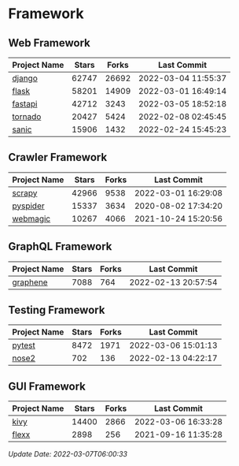 # Framework

## Web Framework
| Project Name | Stars | Forks | Last Commit |
| ------------ | ----- | ----- | ----------- |
| [django](https://github.com/django/django) | 62747 | 26692 | 2022-03-04 11:55:37 |
| [flask](https://github.com/pallets/flask) | 58201 | 14909 | 2022-03-01 16:49:14 |
| [fastapi](https://github.com/tiangolo/fastapi) | 42712 | 3243 | 2022-03-05 18:52:18 |
| [tornado](https://github.com/tornadoweb/tornado) | 20427 | 5424 | 2022-02-08 02:45:45 |
| [sanic](https://github.com/sanic-org/sanic) | 15906 | 1432 | 2022-02-24 15:45:23 |

## Crawler Framework
| Project Name | Stars | Forks | Last Commit |
| ------------ | ----- | ----- | ----------- |
| [scrapy](https://github.com/scrapy/scrapy) | 42966 | 9538 | 2022-03-01 16:29:08 |
| [pyspider](https://github.com/binux/pyspider) | 15337 | 3634 | 2020-08-02 17:34:20 |
| [webmagic](https://github.com/code4craft/webmagic) | 10267 | 4066 | 2021-10-24 15:20:56 |

## GraphQL Framework
| Project Name | Stars | Forks | Last Commit |
| ------------ | ----- | ----- | ----------- |
| [graphene](https://github.com/graphql-python/graphene) | 7088 | 764 | 2022-02-13 20:57:54 |

## Testing Framework
| Project Name | Stars | Forks | Last Commit |
| ------------ | ----- | ----- | ----------- |
| [pytest](https://github.com/pytest-dev/pytest) | 8472 | 1971 | 2022-03-06 15:01:13 |
| [nose2](https://github.com/nose-devs/nose2) | 702 | 136 | 2022-02-13 04:22:17 |

## GUI Framework
| Project Name | Stars | Forks | Last Commit |
| ------------ | ----- | ----- | ----------- |
| [kivy](https://github.com/kivy/kivy) | 14400 | 2866 | 2022-03-06 16:33:28 |
| [flexx](https://github.com/flexxui/flexx) | 2898 | 256 | 2021-09-16 11:35:28 |

*Update Date: 2022-03-07T06:00:33*